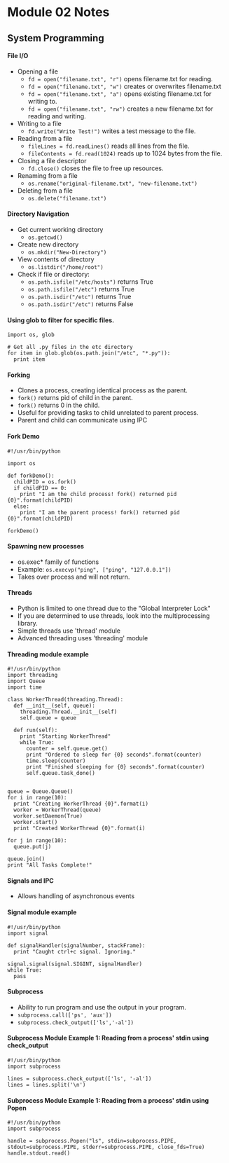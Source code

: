 # Module 02 Notes

## System Programming

#### File I/O

- Opening a file
  - ```fd = open("filename.txt", "r")``` opens filename.txt for reading.
  - ```fd = open("filename.txt", "w")``` creates or overwrites filename.txt
  - ```fd = open("filename.txt", "a")``` opens existing filename.txt for writing to.
  - ```fd = open("filename.txt", "rw")``` creates a new filename.txt for reading and writing. 
- Writing to a file
  - ```fd.write("Write Test!")``` writes a test message to the file.
- Reading from a file
  - ```fileLines = fd.readLines()``` reads all lines from the file.
  - ```fileContents = fd.read(1024)``` reads up to 1024 bytes from the file.
- Closing a file descriptor
  - ```fd.close()``` closes the file to free up resources.
- Renaming from a file
  - ```os.rename("original-filename.txt", "new-filename.txt")```
- Deleting from a file
  - ```os.delete("filename.txt")```

#### Directory Navigation

- Get current working directory
  - ```os.getcwd()```
- Create new directory
  - ```os.mkdir("New-Directory")```
- View contents of directory
  - ```os.listdir("/home/root")```
- Check if file or directory:
  - ```os.path.isfile("/etc/hosts")``` returns True
  - ```os.path.isfile("/etc")``` returns True
  - ```os.path.isdir("/etc")``` returns True
  - ```os.path.isdir("/etc")``` returns False

#### Using glob to filter for specific files.

```
import os, glob

# Get all .py files in the etc directory
for item in glob.glob(os.path.join("/etc", "*.py")):
  print item
```

#### Forking

- Clones a process, creating identical process as the parent.
- ```fork()``` returns pid of child in the parent.
- ```fork()``` returns 0 in the child.
- Useful for providing tasks to child unrelated to parent process.
- Parent and child can communicate using IPC


#### Fork Demo

```
#!/usr/bin/python

import os

def forkDemo():
  childPID = os.fork()
  if childPID == 0:
    print "I am the child process! fork() returned pid {0}".format(childPID)
  else:
    print "I am the parent process! fork() returned pid {0}".format(childPID)

forkDemo()
```

#### Spawning new processes

- os.exec* family of functions
- Example: ```os.execvp("ping", ["ping", "127.0.0.1"])```
- Takes over process and will not return.


#### Threads

- Python is limited to one thread due to the "Global Interpreter Lock"
- If you are determined to use threads, look into the multiprocessing library.
- Simple threads use 'thread' module
- Advanced threading uses 'threading' module


#### Threading module example

```
#!/usr/bin/python
import threading
import Queue
import time

class WorkerThread(threading.Thread):
  def __init__(self, queue):
    threading.Thread.__init__(self)
    self.queue = queue

  def run(self):
    print "Starting WorkerThread"
    while True:
      counter = self.queue.get()
      print "Ordered to sleep for {0} seconds".format(counter)
      time.sleep(counter)
      print "Finished sleeping for {0} seconds".format(counter)
      self.queue.task_done()


queue = Queue.Queue()
for i in range(10):
  print "Creating WorkerThread {0}".format(i)
  worker = WorkerThread(queue)
  worker.setDaemon(True)
  worker.start()
  print "Created WorkerThread {0}".format(i)

for j in range(10):
  queue.put(j)

queue.join()
print "All Tasks Complete!"  
```


#### Signals and IPC

- Allows handling of asynchronous events


#### Signal module example

```
#!/usr/bin/python
import signal

def signalHandler(signalNumber, stackFrame):
  print "Caught ctrl+c signal. Ignoring."
  
signal.signal(signal.SIGINT, signalHandler)
while True:
  pass
```


#### Subprocess

- Ability to run program and use the output in your program.
- ```subprocess.call(['ps', 'aux'])```
- ```subprocess.check_output(['ls','-al'])```


#### Subprocess Module Example 1: Reading from a process' stdin using check_output

```
#!/usr/bin/python
import subprocess

lines = subprocess.check_output(['ls', '-al'])
lines = lines.split('\n')

```

#### Subprocess Module Example 1: Reading from a process' stdin using Popen

```
#!/usr/bin/python
import subprocess

handle = subprocess.Popen("ls", stdin=subprocess.PIPE, stdout=subprocess.PIPE, stderr=subprocess.PIPE, close_fds=True)
handle.stdout.read()
```

